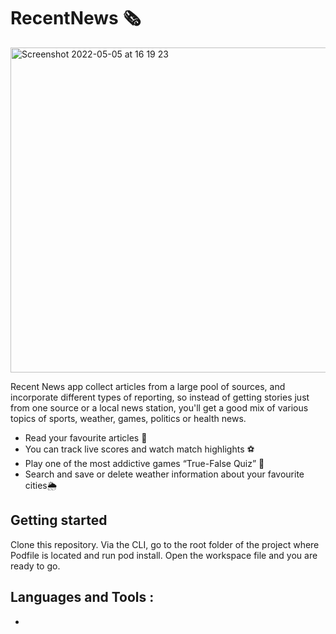 # RecentNews 🗞
<img width="520" alt="Screenshot 2022-05-05 at 16 19 23" src="https://user-images.githubusercontent.com/110664188/183120738-f1817d48-666f-414d-a576-eb2dd19cae95.png">

Recent News app collect articles from a large pool of sources, and incorporate different types of reporting, so instead of getting stories just from one source or a local news station, you'll get a good mix of various topics of sports, weather, games, politics or health news.

- Read your favourite articles 📰
- You can track live scores and watch match highlights ⚽️
- Play one of the most addictive games “True-False Quiz” 🎲
- Search and save or delete weather information about your favourite cities🌦

## Getting started

Clone this repository.
Via the CLI, go to the root folder of the project where Podfile is located and run pod install.
Open the workspace file and you are ready to go.

## Languages and Tools :

- 

